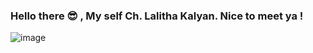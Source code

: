 ###   Hello there 😎 , My self Ch. Lalitha Kalyan. Nice to meet ya !

![image](https://user-images.githubusercontent.com/77020331/198872023-9fd4f566-a4ad-44c0-bea6-c04674239593.png)



<!--
**kalyan0309/kalyan0309** is a ✨ _special_ ✨ repository because its `README.md` (this file) appears on your GitHub profile.

Here are some ideas to get you started:

- 🔭 I’m currently working on ...
- 🌱 I’m currently learning ...
- 👯 I’m looking to collaborate on ...
- 🤔 I’m looking for help with ...
- 💬 Ask me about ...
- 📫 How to reach me: ...
- 😄 Pronouns: ...
- ⚡ Fun fact: ...
-->
